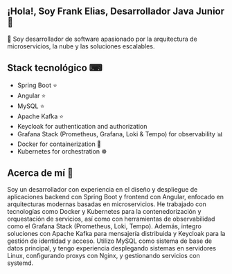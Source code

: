 ## ¡Hola!, Soy Frank Elias, Desarrollador Java Junior 👋 

🎯 Soy desarrollador de software apasionado por la arquitectura de microservicios, la nube y las soluciones escalables.

## Stack tecnológico ⌨
- Spring Boot ⭐
- Angular ⭐
- MySQL ⭐
- Apache Kafka ⭐
- Keycloak for authentication and authorization
- Grafana Stack (Prometheus, Grafana, Loki & Tempo) for observability 📊
- Docker for containerization 🐳
- Kubernetes for orchestration ☸️

## Acerca de mí 🚀
Soy un desarrollador con experiencia en el diseño y despliegue de aplicaciones backend con Spring Boot y frontend con Angular, enfocado en arquitecturas modernas basadas en microservicios. He trabajado con tecnologías como Docker y Kubernetes para la contenedorización y orquestación de servicios, así como con herramientas de observabilidad como el Grafana Stack (Prometheus, Loki, Tempo).
Además, integro soluciones con Apache Kafka para mensajería distribuida y Keycloak para la gestión de identidad y acceso. Utilizo MySQL como sistema de base de datos principal, y tengo experiencia desplegando sistemas en servidores Linux, configurando proxys con Nginx, y gestionando servicios con systemd.
